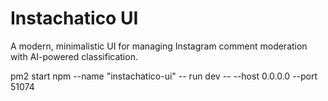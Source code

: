 # Instachatico UI

A modern, minimalistic UI for managing Instagram comment moderation with AI-powered classification.

pm2 start npm --name "instachatico-ui" -- run dev -- --host 0.0.0.0 --port 51074